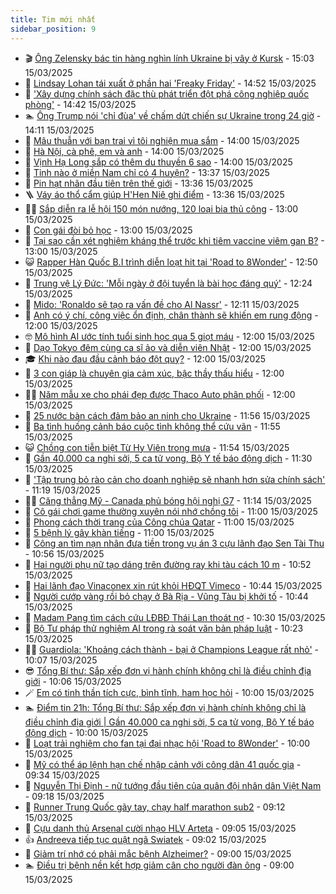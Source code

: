 ```yaml
---
title: Tim mới nhất
sidebar_position: 9
---
```


<!-- vnexpress-tin-moi-nhat:START -->
- 🎬 [Ông Zelensky bác tin hàng nghìn lính Ukraine bị vây ở Kursk](https://vnexpress.net/ong-zelensky-bac-tin-hang-nghin-linh-ukraine-bi-vay-o-kursk-4861801.html) - 15:03 15/03/2025
- 🐎 [Lindsay Lohan tái xuất ở phần hai &#39;Freaky Friday&#39;](https://vnexpress.net/lindsay-lohan-tai-xuat-o-phan-hai-freaky-friday-4861621.html) - 14:52 15/03/2025
- 🦍 [&#39;Xây dựng chính sách đặc thù phát triển đột phá công nghiệp quốc phòng&#39;](https://vnexpress.net/xay-dung-chinh-sach-dac-thu-phat-trien-dot-pha-cong-nghiep-quoc-phong-4861815.html) - 14:42 15/03/2025
- 🏊 [Ông Trump nói &#39;chỉ đùa&#39; về chấm dứt chiến sự Ukraine trong 24 giờ](https://vnexpress.net/ong-trump-noi-chi-dua-ve-cham-dut-chien-su-ukraine-trong-24-gio-4861795.html) - 14:11 15/03/2025
- 🎊 [Mâu thuẫn với bạn trai vì tôi nghiện mua sắm](https://vnexpress.net/mau-thuan-voi-ban-trai-vi-toi-nghien-mua-sam-4861740.html) - 14:00 15/03/2025
- 🎃 [Hà Nội, cà phê, em và anh](https://vnexpress.net/ha-noi-ca-phe-em-va-anh-4861651.html) - 14:00 15/03/2025
- 🧰 [Vịnh Hạ Long sắp có thêm du thuyền 6 sao](https://vnexpress.net/vinh-ha-long-sap-co-them-du-thuyen-6-sao-4861793.html) - 14:00 15/03/2025
- 🔭 [Tỉnh nào ở miền Nam chỉ có 4 huyện?](https://vnexpress.net/tinh-nao-o-mien-nam-chi-co-4-huyen-4861796.html) - 13:37 15/03/2025
- 🫶 [Pin hạt nhân đầu tiên trên thế giới](https://vnexpress.net/pin-hat-nhan-dau-tien-tren-the-gioi-4861546.html) - 13:36 15/03/2025
- 🪜 [Váy áo thổ cẩm giúp H&#39;Hen Niê ghi điểm](https://vnexpress.net/vay-ao-tho-cam-giup-h-hen-nie-ghi-diem-4861674.html) - 13:36 15/03/2025
- 👨‍🏫 [Sắp diễn ra lễ hội 150 món nướng, 120 loại bia thủ công](https://vnexpress.net/sap-dien-ra-le-hoi-150-mon-nuong-120-loai-bia-thu-cong-4861791.html) - 13:00 15/03/2025
- 🎊 [Con gái đòi bỏ học](https://vnexpress.net/con-gai-doi-bo-hoc-4861734.html) - 13:00 15/03/2025
- 🎊 [Tại sao cần xét nghiệm kháng thể trước khi tiêm vaccine viêm gan B?](https://vnexpress.net/tai-sao-can-xet-nghiem-khang-the-truoc-khi-tiem-vaccine-viem-gan-b-4861705.html) - 13:00 15/03/2025
- 😺 [Rapper Hàn Quốc B.I trình diễn loạt hit tại &#39;Road to 8Wonder&#39;](https://vnexpress.net/rapper-han-quoc-b-i-trinh-dien-loat-hit-tai-road-to-8wonder-4861426.html) - 12:50 15/03/2025
- 🐘 [Trung vệ Lý Đức: &#39;Mỗi ngày ở đội tuyển là bài học đáng quý&#39;](https://vnexpress.net/trung-ve-ly-duc-moi-ngay-o-doi-tuyen-la-bai-hoc-dang-quy-4861786.html) - 12:24 15/03/2025
- 🌁 [Mido: &#39;Ronaldo sẽ tạo ra vấn đề cho Al Nassr&#39;](https://vnexpress.net/mido-ronaldo-se-tao-ra-van-de-cho-al-nassr-4861749.html) - 12:11 15/03/2025
- 🐲 [Anh có ý chí, công việc ổn định, chân thành sẽ khiến em rung động](https://vnexpress.net/anh-co-y-chi-cong-viec-on-dinh-chan-thanh-se-khien-em-rung-dong-4861656.html) - 12:00 15/03/2025
- 🤓 [Mô hình AI ước tính tuổi sinh học qua 5 giọt máu](https://vnexpress.net/mo-hinh-ai-uoc-tinh-tuoi-sinh-hoc-qua-5-giot-mau-4861582.html) - 12:00 15/03/2025
- 💪 [Dạo Tokyo đêm cùng ca sĩ ảo và diễn viên Nhật](https://vnexpress.net/dao-tokyo-dem-cung-ca-si-ao-va-dien-vien-nhat-4861508.html) - 12:00 15/03/2025
- 🎓 [Khi nào đau đầu cảnh báo đột quỵ?](https://vnexpress.net/khi-nao-dau-dau-canh-bao-dot-quy-4861237.html) - 12:00 15/03/2025
- 🫣 [3 con giáp là chuyên gia cảm xúc, bậc thầy thấu hiểu](https://vnexpress.net/van-may-12-con-giap-con-giap-may-man-3-con-giap-la-chuyen-gia-cam-xuc-bac-thay-thau-hieu-4860278.html) - 12:00 15/03/2025
- 🧑‍💻 [Năm mẫu xe cho phái đẹp được Thaco Auto phân phối](https://vnexpress.net/nam-mau-xe-cho-phai-dep-duoc-thaco-auto-phan-phoi-4861785.html) - 12:00 15/03/2025
- 🐲 [25 nước bàn cách đảm bảo an ninh cho Ukraine](https://vnexpress.net/25-nuoc-ban-cach-dam-bao-an-ninh-cho-ukraine-4861768.html) - 11:56 15/03/2025
- 🌝 [Ba tình huống cảnh báo cuộc tình không thể cứu vãn](https://vnexpress.net/ba-tinh-huong-canh-bao-cuoc-tinh-khong-the-cuu-van-4861750.html) - 11:55 15/03/2025
- 😺 [Chồng con tiễn biệt Từ Hy Viên trong mưa](https://vnexpress.net/chong-con-tien-biet-tu-hy-vien-trong-mua-4861783.html) - 11:54 15/03/2025
- 🐎 [Gần 40.000 ca nghi sởi, 5 ca tử vong, Bộ Y tế báo động dịch](https://vnexpress.net/gan-40-000-ca-nghi-soi-5-ca-tu-vong-bo-y-te-bao-dong-dich-4861771.html) - 11:30 15/03/2025
- 🎡 [&#39;Tập trung bỏ rào cản cho doanh nghiệp sẽ nhanh hơn sửa chính sách&#39;](https://vnexpress.net/tap-trung-bo-rao-can-cho-doanh-nghiep-se-nhanh-hon-sua-chinh-sach-4861780.html) - 11:19 15/03/2025
- 👨‍🏫 [Căng thẳng Mỹ - Canada phủ bóng hội nghị G7](https://vnexpress.net/cang-thang-my-canada-phu-bong-hoi-nghi-g7-4861617.html) - 11:14 15/03/2025
- 🦆 [Cô gái chơi game thường xuyên nói nhớ chồng tôi](https://vnexpress.net/co-gai-choi-game-thuong-xuyen-noi-nho-chong-toi-4861741.html) - 11:00 15/03/2025
- 🚦 [Phong cách thời trang của Công chúa Qatar](https://vnexpress.net/phong-cach-thoi-trang-cua-cong-chua-qatar-4860763.html) - 11:00 15/03/2025
- 💫 [5 bệnh lý gây khàn tiếng](https://vnexpress.net/5-benh-ly-gay-khan-tieng-4861753.html) - 11:00 15/03/2025
- 🎉 [Công an tìm nạn nhân đưa tiền trong vụ án 3 cựu lãnh đạo Sen Tài Thu](https://vnexpress.net/cong-an-tim-nan-nhan-dua-tien-trong-vu-an-3-cuu-lanh-dao-sen-tai-thu-4861779.html) - 10:56 15/03/2025
- 🌋 [Hai người phụ nữ tạo dáng trên đường ray khi tàu cách 10 m](https://vnexpress.net/hai-nguoi-phu-nu-tao-dang-tren-duong-ray-khi-tau-cach-10-m-4861767.html) - 10:52 15/03/2025
- 🤖 [Hai lãnh đạo Vinaconex xin rút khỏi HĐQT Vimeco](https://vnexpress.net/hai-lanh-dao-vinaconex-xin-rut-khoi-hdqt-vimeco-4861755.html) - 10:44 15/03/2025
- 🦏 [Người cướp vàng rồi bỏ chạy ở Bà Rịa - Vũng Tàu bị khởi tố](https://vnexpress.net/nguoi-cuop-vang-roi-bo-chay-o-ba-ria-vung-tau-bi-khoi-to-4861744.html) - 10:44 15/03/2025
- 🦩 [Madam Pang tìm cách cứu LĐBĐ Thái Lan thoát nợ](https://vnexpress.net/madam-pang-tim-cach-cuu-ldbd-thai-lan-thoat-no-4861778.html) - 10:30 15/03/2025
- 👺 [Bộ Tư pháp thử nghiệm AI trong rà soát văn bản pháp luật](https://vnexpress.net/bo-tu-phap-thu-nghiem-ai-trong-ra-soat-van-ban-phap-luat-4861770.html) - 10:23 15/03/2025
- 🧑‍🏫 [Guardiola: &#39;Khoảng cách thành - bại ở Champions League rất nhỏ&#39;](https://vnexpress.net/guardiola-khoang-cach-thanh-bai-o-champions-league-rat-nho-4861718.html) - 10:07 15/03/2025
- 😎 [Tổng Bí thư: Sắp xếp đơn vị hành chính không chỉ là điều chỉnh địa giới](https://vnexpress.net/tong-bi-thu-sap-xep-don-vi-hanh-chinh-khong-chi-la-dieu-chinh-dia-gioi-4861773.html) - 10:06 15/03/2025
- 🪄 [Em có tinh thần tích cực, bình tĩnh, ham học hỏi](https://vnexpress.net/em-co-tinh-than-tich-cuc-binh-tinh-ham-hoc-hoi-4861652.html) - 10:00 15/03/2025
- 🏊 [Điểm tin 21h: Tổng Bí thư: Sắp xếp đơn vị hành chính không chỉ là điều chỉnh địa giới | Gần 40.000 ca nghi sởi, 5 ca tử vong, Bộ Y tế báo động dịch](https://vnexpress.net/diem-tin-21h-tong-bi-thu-sap-xep-don-vi-hanh-chinh-khong-chi-la-dieu-chinh-dia-gioi-gan-40-000-ca-nghi-soi-5-ca-tu-vong-bo-y-te-bao-dong-dich-4861775.html) - 10:00 15/03/2025
- 💃 [Loạt trải nghiệm cho fan tại đại nhạc hội &#39;Road to 8Wonder&#39;](https://vnexpress.net/loat-trai-nghiem-cho-fan-tai-dai-nhac-hoi-road-to-8wonder-4861427.html) - 10:00 15/03/2025
- 🦆 [Mỹ có thể áp lệnh hạn chế nhập cảnh với công dân 41 quốc gia](https://vnexpress.net/my-co-the-ap-lenh-han-che-nhap-canh-voi-cong-dan-41-quoc-gia-4861760.html) - 09:34 15/03/2025
- 🎊 [Nguyễn Thị Định - nữ tướng đầu tiên của quân đội nhân dân Việt Nam](https://vnexpress.net/nguyen-thi-dinh-nu-tuong-dau-tien-cua-quan-doi-nhan-dan-viet-nam-4861716.html) - 09:18 15/03/2025
- 👺 [Runner Trung Quốc gãy tay, chạy half marathon sub2](https://vnexpress.net/runner-trung-quoc-gay-tay-chay-half-marathon-sub2-4861676.html) - 09:12 15/03/2025
- 🎡 [Cựu danh thủ Arsenal cười nhạo HLV Arteta](https://vnexpress.net/cuu-danh-thu-arsenal-cuoi-nhao-hlv-arteta-4861719.html) - 09:05 15/03/2025
- 👍 [Andreeva tiếp tục quật ngã Swiatek](https://vnexpress.net/andreeva-tiep-tuc-quat-nga-swiatek-4861722.html) - 09:02 15/03/2025
- 🐎 [Giảm trí nhớ có phải mắc bệnh Alzheimer?](https://vnexpress.net/giam-tri-nho-co-phai-mac-benh-alzheimer-4861706.html) - 09:00 15/03/2025
- 🏊 [Điều trị bệnh nền kết hợp giảm cân cho người đàn ông](https://vnexpress.net/dieu-tri-benh-nen-ket-hop-giam-can-cho-nguoi-dan-ong-4861685.html) - 09:00 15/03/2025<!-- vnexpress-tin-moi-nhat:END -->
